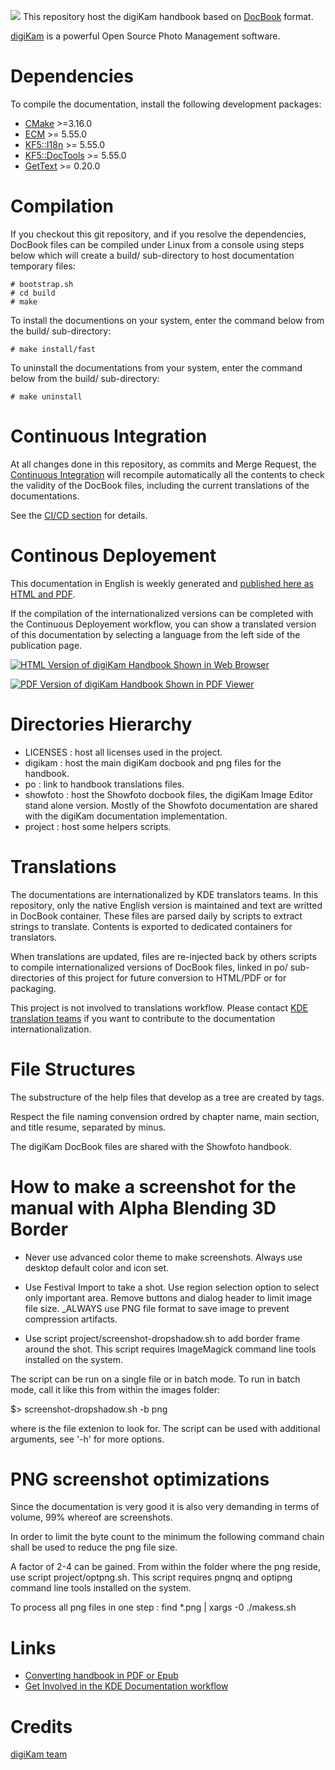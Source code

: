 ![](logo.png) This repository host the digiKam handbook based on [DocBook](https://en.wikipedia.org/wiki/DocBook) format.

[digiKam](https://www.digikam.org/about/features/) is a powerful Open Source Photo Management software.

# Dependencies

To compile the documentation, install the following development packages:

* [CMake](https://www.cmake.org) >=3.16.0
* [ECM](https://invent.kde.org/frameworks/extra-cmake-modules) >= 5.55.0
* [KF5::I18n](https://invent.kde.org/frameworks/ki18n) >= 5.55.0
* [KF5::DocTools](https://invent.kde.org/frameworks/kdoctools) >= 5.55.0
* [GetText](https://www.gnu.org/software/gettext) >= 0.20.0

# Compilation

If you checkout this git repository, and if you resolve the dependencies, DocBook files can be compiled
under Linux from a console using steps below which will create a build/ sub-directory to host documentation
temporary files:

```
# bootstrap.sh
# cd build
# make
```

To install the documentions on your system, enter the command below from the build/ sub-directory:

```
# make install/fast
```

To uninstall the documentations from your system, enter the command below from the build/ sub-directory:

```
# make uninstall
```

# Continuous Integration

At all changes done in this repository, as commits and Merge Request, the [Continuous Integration](https://en.wikipedia.org/wiki/Continuous_integration)
will recompile automatically all the contents to check the validity of the DocBook files, including the current translations
of the documentations.

See the [CI/CD section](https://invent.kde.org/documentation/digikam-doc/-/pipelines) for details.

# Continous Deployement

This documentation in English is weekly generated and [published here as HTML and PDF](https://docs.kde.org/index.php?language=en&package=digikam-doc).

If the compilation of the internationalized versions can be completed with the Continuous Deployement workflow,
you can show a translated version of this documentation by selecting a language from the left side of the publication page.

[![](project/images/digiKam_handbook_HTML.png "HTML Version of digiKam Handbook Shown in Web Browser")](project/images/digiKam_handbook_HTML.png)

[![](project/images/digiKam_handbook_PDF.png "PDF Version of digiKam Handbook Shown in PDF Viewer")](project/images/digiKam_handbook_PDF.png)

# Directories Hierarchy

- LICENSES : host all licenses used in the project.
- digikam  : host the main digiKam docbook and png files for the handbook.
- po       : link to handbook translations files.
- showfoto : host the Showfoto docbook files, the digiKam Image Editor stand alone version.
             Mostly of the Showfoto documentation are shared with the digiKam documentation implementation.
- project  : host some helpers scripts.

# Translations

The documentations are internationalized by KDE translators teams. In this repository, only the native English
version is maintained and text are writted in DocBook container. These files are parsed daily by scripts to
extract strings to translate. Contents is exported to dedicated containers for translators.

When translations are updated, files are re-injected back by others scripts to compile internationalized versions
of DocBook files, linked in po/ sub-directories of this project for future conversion to HTML/PDF or for packaging.

This project is not involved to translations workflow. Please contact [KDE translation teams](https://l10n.kde.org/docs/index-script.php)
if you want to contribute to the documentation internationalization.

# File Structures

The substructure of the help files that develop as a tree are created by <chapter> tags.

Respect the file naming convension ordred by chapter name, main section, and title resume, separated by minus.

The digiKam DocBook files are shared with the Showfoto handbook.

# How to make a screenshot for the manual with Alpha Blending 3D Border

- Never use advanced color theme to make screenshots. Always use desktop default color and icon set.

- Use Festival Import to take a shot. Use region selection option to select only
  important area. Remove buttons and dialog header to limit image file size.
  _ALWAYS use PNG file format to save image to prevent compression artifacts.

- Use script project/screenshot-dropshadow.sh to add border frame around the shot.
This script requires ImageMagick command line tools installed on the system.

The script can be run on a single file or in batch mode. To run in batch
mode, call it like this from within the images folder:

$> screenshot-dropshadow.sh -b png

where <png> is the file extenion to look for. The script can be used
with additional arguments, see '-h' for more options.

# PNG screenshot optimizations

Since the documentation is very good it is also very demanding in terms of volume, 99% whereof are screenshots.

In order to limit the byte count to the minimum the following command chain shall be used to reduce the png file size.

A factor of 2-4 can be gained. From within the folder where the png reside, use script project/optpng.sh.
This script requires pngnq and optipng command line tools installed on the system.

To process all png files in one step : find *.png | xargs -0 ./makess.sh

# Links

- [Converting handbook in PDF or Epub](https://userbase.kde.org/How_To_Convert_a_UserBase_Manual_to_Docbook#Converting_into_PDF)
- [Get Involved in the KDE Documentation workflow](https://community.kde.org/Get_Involved/documentation)

# Credits

[digiKam team](https://www.digikam.org/support/contact/)


